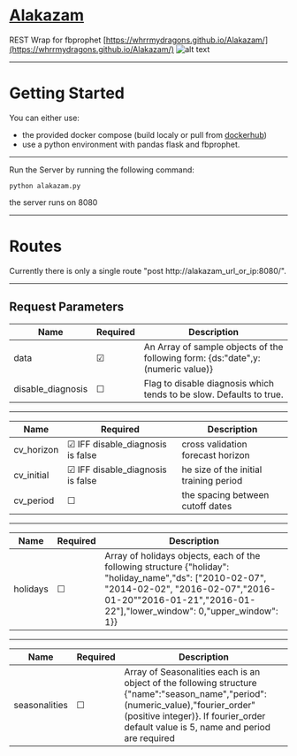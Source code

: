 # [Alakazam](https://whrrmydragons.github.io/Alakazam/)
REST Wrap for fbprophet
[https://whrrmydragons.github.io/Alakazam/](https://whrrmydragons.github.io/Alakazam/)
![alt text](./alakazam_animated.svg "Alakazam")

---

# Getting Started
You can either use:
* the provided docker compose (build localy or pull from [dockerhub](https://hub.docker.com/r/rabiran/alakazam)) 
* use a python environment with pandas flask and fbprophet.

----

Run the Server by running the following command:
```
python alakazam.py
```
the server runs on 8080

---

# Routes
Currently there is only a single route "post http://alakazam_url_or_ip:8080/".

----
## Request Parameters
| Name  | Required |Description |
| ------------- | ------------- |------------- |
| data  |&#9745; |An Array of sample objects of the following form: {ds:"date",y:(numeric value)} | 
| disable_diagnosis  | &#9744;   |Flag to disable diagnosis which tends to be slow. Defaults to true. |

----

| Name  | Required |Description |
| ------------- | ------------- |------------- |
| cv_horizon  | &#9745; IFF disable_diagnosis is false  |cross validation forecast horizon  |
| cv_initial  | &#9745; IFF disable_diagnosis is false  |he size of the initial training period  |
| cv_period  | &#9744;   |the spacing between cutoff dates  |

----

| Name  | Required |Description |
| ------------- | ------------- |------------- |
| holidays  | &#9744; |Array of holidays objects, each of the following structure {"holiday": "holiday_name","ds": ["2010-02-07", "2014-02-02", "2016-02-07","2016-01-20""2016-01-21","2016-01-22"],"lower_window": 0,"upper_window": 1}}  |

----

| Name  | Required |Description |
| ------------- | ------------- |------------- |
| seasonalities  | &#9744; |Array of Seasonalities each is an object of the following structure {"name":"season_name","period":(numeric_value),"fourier_order"(positive integer)}. If fourier_order default value is 5, name and period are required |

